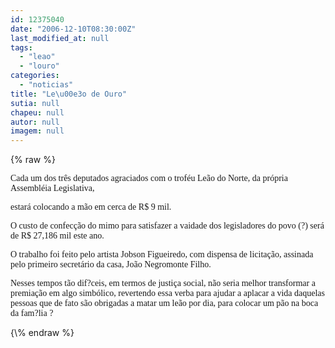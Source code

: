 ```yaml
---
id: 12375040
date: "2006-12-10T08:30:00Z"
last_modified_at: null
tags:
  - "leao"
  - "louro"
categories:
  - "noticias"
title: "Le\u00e3o de Ouro"
sutia: null
chapeu: null
autor: null
imagem: null
---
```

{\% raw %}
<p><P><FONT face=Verdana>Cada um dos três deputados agraciados com o troféu Leão do Norte, da própria Assembléia Legislativa,</p>
<p> estará colocando a mão em cerca de R$ 9 mil. </FONT></P></p>
<p><P><FONT face=Verdana>O custo de confecção do mimo para satisfazer a vaidade dos legisladores do povo (?) será de R$ 27,186 mil este ano. </FONT></P></p>
<p><P><FONT face=Verdana>O trabalho foi feito pelo artista Jobson Figueiredo, com dispensa de licitação, assinada pelo primeiro secretário da casa, João Negromonte Filho.</FONT></P></p>
<p><P><FONT face=Verdana>Nesses tempos tão dif?ceis, em termos de justiça social, não seria melhor transformar a premiação em algo simbólico, revertendo essa verba para ajudar a aplacar a vida daquelas pessoas que de fato são obrigadas a matar um leão por dia, para colocar um pão na boca da fam?lia ?</FONT></P> </p>
{\% endraw %}